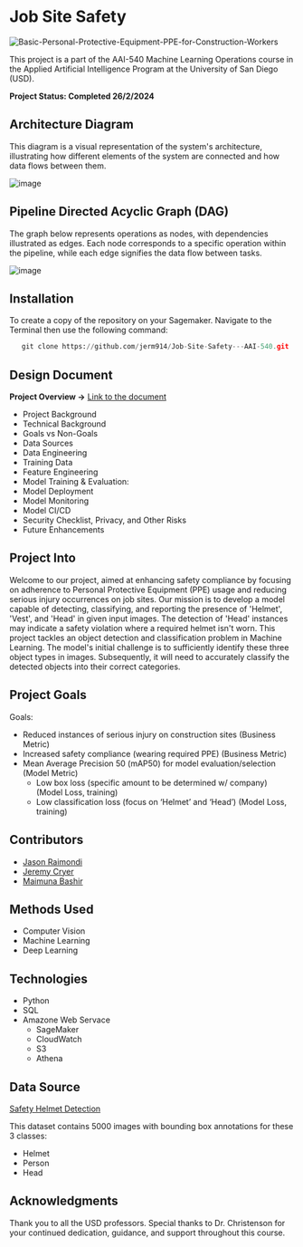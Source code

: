# Job Site Safety

![Basic-Personal-Protective-Equipment-PPE-for-Construction-Workers](https://github.com/jerm914/Job-Site-Safety---AAI-540/assets/68162866/905d93c6-2a94-4f8b-a663-32f912a5e517)

This project is a part of the AAI-540 Machine Learning Operations course in the Applied Artificial Intelligence Program at the University of San Diego (USD).

**Project Status: Completed 26/2/2024**

## Architecture Diagram
This diagram is a visual representation of the system's architecture, illustrating how different elements of the system are connected and how data flows between them.

![image](https://github.com/jerm914/Job-Site-Safety---AAI-540/assets/68162866/832d9834-1bad-4a90-9ebe-3e7fb1857744)

## Pipeline Directed Acyclic Graph (DAG)
The graph below represents operations as nodes, with dependencies illustrated as edges. Each node corresponds to a specific operation within the pipeline, while each edge signifies the data flow between tasks.

![image](https://github.com/jerm914/Job-Site-Safety---AAI-540/assets/68162866/4cb0156c-9e8b-40d1-9c2f-225993094898)

## Installation
To create a copy of the repository on your Sagemaker. Navigate to the Terminal then use the following command:
```python
   git clone https://github.com/jerm914/Job-Site-Safety---AAI-540.git
```

## Design Document
  **Project Overview ->** [Link to the document](https://docs.google.com/document/d/1obVlE8EgxbMFm6EnmXJaMwGWfN_TBcZQ/edit)
  - Project Background
  - Technical Background
  - Goals vs Non-Goals
  - Data Sources
  - Data Engineering
  - Training Data
  - Feature Engineering
  - Model Training & Evaluation:
  - Model Deployment
  - Model Monitoring
  - Model CI/CD
  - Security Checklist, Privacy, and Other Risks
  - Future Enhancements

## Project Into
Welcome to our project, aimed at enhancing safety compliance by focusing on adherence to Personal Protective Equipment (PPE) usage and reducing serious injury occurrences on job sites. Our mission is to develop a model capable of detecting, classifying, and reporting the presence of 'Helmet', 'Vest', and 'Head' in given input images. The detection of 'Head' instances may indicate a safety violation where a required helmet isn't worn. This project tackles an object detection and classification problem in Machine Learning. The model's initial challenge is to sufficiently identify these three object types in images. Subsequently, it will need to accurately classify the detected objects into their correct categories.

## Project Goals
Goals:
- Reduced instances of serious injury on construction sites (Business Metric)
- Increased safety compliance (wearing required PPE) (Business Metric)
- Mean Average Precision 50 (mAP50) for model evaluation/selection (Model Metric)
  * Low box loss (specific amount to be determined w/ company) (Model Loss, training)
  * Low classification loss (focus on ‘Helmet’ and ‘Head’) (Model Loss, training)

## Contributors
- [Jason Raimondi](https://github.com/jeraimondi)
- [Jeremy Cryer](https://github.com/jerm914)
- [Maimuna Bashir](https://github.com/maymoonah-bash)

## Methods Used
- Computer Vision
- Machine Learning
- Deep Learning

## Technologies
- Python
- SQL
- Amazone Web Servace
    * SageMaker
    * CloudWatch
    * S3
    * Athena


## Data Source 
[Safety Helmet Detection](https://www.kaggle.com/datasets/andrewmvd/hard-hat-detection)

This dataset contains 5000 images with bounding box annotations for these 3 classes:
- Helmet
- Person
- Head

## Acknowledgments
Thank you to all the USD professors. Special thanks to Dr. Christenson for your continued dedication, guidance, and support throughout this course.





